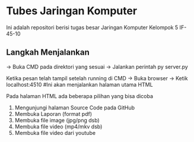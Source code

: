 # Tubes Jaringan Komputer

Ini adalah repositori berisi tugas besar Jaringan Komputer Kelompok 5 IF-45-10

## Langkah Menjalankan

-> Buka CMD pada direktori yang sesuai
-> Jalankan perintah py server.py

Ketika pesan telah tampil setelah running di CMD
-> Buka browser
-> Ketik localhost:4510 #Ini akan menjalankan halaman utama HTML

Pada halaman HTML ada beberapa pilihan yang bisa dicoba
1. Mengunjungi halaman Source Code pada GitHub
2. Membuka Laporan (format pdf)
3. Membuka file image (jpg/png dsb)
4. Membuka file video (mp4/mkv dsb)
5. Membuka file video dari youtube